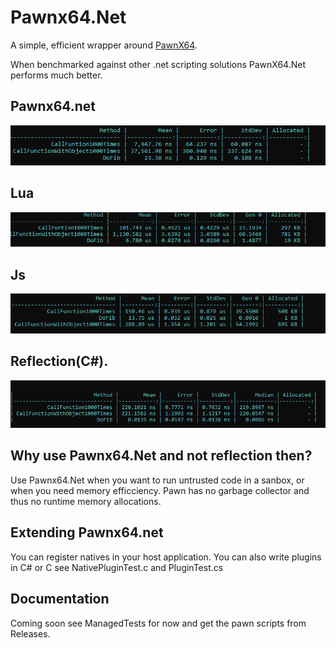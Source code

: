 # Pawnx64.Net

A simple, efficient wrapper around [PawnX64](https://github.com/rybakatchya/Pawn.Net/blob/main/PawnX64.md).


When benchmarked against other .net scripting solutions PawnX64.Net performs much better.

## Pawnx64.net
![Alt text](res/pawn_benchmark.png?raw=true "Pawnx64.net")

## Lua
![Alt text](res/lua_benchmark.png?raw=true "Lua")

## Js
![Alt text](res/js_benchmark.png?raw=true "Js")

## Reflection(C#).
![Alt text](res/reflection_benchmark.png?raw=true "Pawn")

## Why use Pawnx64.Net and not reflection then?
Use Pawnx64.Net when you want to run untrusted code in a sanbox, or when you need memory efficciency. Pawn has no garbage collector and thus no runtime memory allocations.

## Extending Pawnx64.net
You can register natives in your host application. You can also write plugins in C# or C see NativePluginTest.c and PluginTest.cs

## Documentation
Coming soon see ManagedTests for now and get the pawn scripts from Releases.